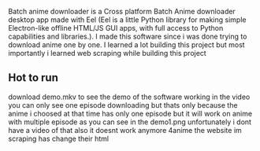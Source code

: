 Batch anime downloader is a Cross platform Batch Anime downloader desktop app made with
Eel (Eel is a little Python library for making simple Electron-like offline HTML/JS GUI apps,
with full access to Python capabilities and libraries.). I made this software since i was done
trying to download anime one by one. I learned a lot building this project
but most importantly i learned web scraping while building this project


## Hot to run
download demo.mkv to see the demo of the software working in the video you can only see one episode downloading
but thats only because the anime i choosed at that time has only one episode but it will work on anime with multiple episode as you can see
in the demo1.png unfortunately i dont have a video of that also it doesnt work anymore 4anime the website im scraping has change their html
